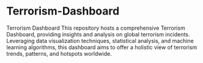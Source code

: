 # Terrorism-Dashboard
Terrorism Dashboard This repository hosts a comprehensive Terrorism Dashboard, providing insights and analysis on global terrorism incidents. Leveraging data visualization techniques, statistical analysis, and machine learning algorithms, this dashboard aims to offer a holistic view of terrorism trends, patterns, and hotspots worldwide.
